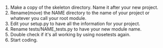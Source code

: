 1. Make a copy of the skeleton directory. Name it after your new project.
2. Rename(move) the NAME directory to the name of your project or whatever you call your root module.
3. Edit your setup.py to have all the information for your project.
4. Rename tests/NAME_tests.py to have your new module name.
5. Double check if it's all working by using nosetests again.
6. Start coding.
